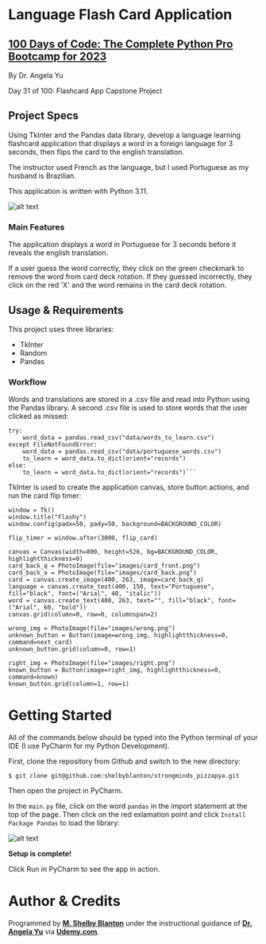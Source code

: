 # Language Flash Card Application

## **[100 Days of Code: The Complete Python Pro Bootcamp for 2023](https://www.udemy.com/course/100-days-of-code/)**

By Dr. Angela Yu

Day 31 of 100: Flashcard App Capstone Project

## Project Specs

Using TkInter and the Pandas data library, develop a language learning flashcard application that displays a word in a foreign language for 3 seconds, then flips the card to the english translation.

The instructor used French as the language, but I used Portuguese as my husband is Brazilian. 

This application is written with Python 3.11.

![alt text](https://github-readme.s3.us-west-1.amazonaws.com/FlashCardApp.png)

### Main Features
The application displays a word in Portuguese for 3 seconds before it reveals the english translation. 

If a user guess the word correctly, they click on the green checkmark to remove the word from card deck rotation. If they guessed incorrectly, they click on the red 'X' and the word remains in the card deck rotation.  

## Usage & Requirements

This project uses three libraries:
- TkInter
- Random
- Pandas

### Workflow
Words and translations are stored in a .csv file and read into Python using the Pandas library. A second .csv file is used to store words that the user clicked as missed: 

```
try:
    word_data = pandas.read_csv("data/words_to_learn.csv")
except FileNotFoundError:
    word_data = pandas.read_csv("data/portuguese_words.csv")
    to_learn = word_data.to_dict(orient="records")
else:
    to_learn = word_data.to_dict(orient="records")```
```

TkInter is used to create the application canvas, store button actions, and run the card flip timer:

```angular2html
window = Tk()
window.title("Flashy")
window.config(padx=50, pady=50, background=BACKGROUND_COLOR)

flip_timer = window.after(3000, flip_card)

canvas = Canvas(width=800, height=526, bg=BACKGROUND_COLOR, highlightthickness=0)
card_back_q = PhotoImage(file="images/card_front.png")
card_back_a = PhotoImage(file="images/card_back.png")
card = canvas.create_image(400, 263, image=card_back_q)
language = canvas.create_text(400, 150, text="Portuguese", fill="black", font=("Arial", 40, "italic"))
word = canvas.create_text(400, 263, text="", fill="black", font=("Arial", 60, "bold"))
canvas.grid(column=0, row=0, columnspan=2)

wrong_img = PhotoImage(file="images/wrong.png")
unknown_button = Button(image=wrong_img, highlightthickness=0, command=next_card)
unknown_button.grid(column=0, row=1)

right_img = PhotoImage(file="images/right.png")
known_button = Button(image=right_img, highlightthickness=0, command=known)
known_button.grid(column=1, row=1)
```

# Getting Started

All of the commands below should be typed into the Python terminal of your IDE (I use PyCharm for my Python Development).

First, clone the repository from Github and switch to the new directory:

    $ git clone git@github.com:shelbyblanton/strongminds_pizzapya.git
    
Then open the project in PyCharm.
    
In the `main.py` file, click on the word `pandas` in the import statement at the top of the page. Then click on the red exlamation point and click `Install Package Pandas` to load the library:

![alt text](https://github-readme.s3.us-west-1.amazonaws.com/Install-Pandas.png)

**Setup is complete!** 

Click Run in PyCharm to see the app in action.


# Author & Credits

Programmed by **[M. Shelby Blanton](https://www.linkedin.com/in/shelbyblanton/)** under the instructional guidance of **[Dr. Angela Yu](https://www.udemy.com/user/4b4368a3-b5c8-4529-aa65-2056ec31f37e/)** via **[Udemy.com](udemy.com)**.
